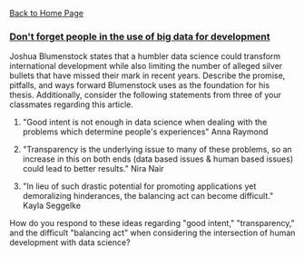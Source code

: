 [Back to Home Page](https://grace-yoon1.github.io/DATA150/)

### [Don't forget people in the use of big data for development](https://www.nature.com/articles/d41586-018-06215-5)

Joshua Blumenstock states that a humbler data science could transform international development while also limiting the number of alleged silver bullets that have missed their mark in recent years. Describe the promise, pitfalls, and ways forward Blumenstock uses as the foundation for his thesis. Additionally, consider the following statements from three of your classmates regarding this article. 

1. "Good intent is not enough in data science when dealing with the problems which determine people's experiences" Anna Raymond 

2. "Transparency is the underlying issue to many of these problems, so an increase in this on both ends (data based issues & human based issues) could lead to better results." Nira Nair 

3. "In lieu of such drastic potential for promoting applications yet demoralizing hinderances, the balancing act can become difficult." Kayla Seggelke 

How do you respond to these ideas regarding "good intent," "transparency," and the difficult "balancing act" when considering the intersection of human development with data science?
